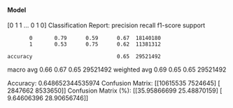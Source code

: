 #### Model
[0 1 1 ... 0 1 0]
Classification Report:
              precision    recall  f1-score   support

           0       0.79      0.59      0.67  18140180
           1       0.53      0.75      0.62  11381312

    accuracy                           0.65  29521492
   macro avg       0.66      0.67      0.65  29521492
weighted avg       0.69      0.65      0.65  29521492

Accuracy: 0.648652344535974
Confusion Matrix:
[[10615535  7524645]
 [ 2847662  8533650]]
Confusion Matrix (%):
[[35.95866699 25.48870159]
 [ 9.64606396 28.90656746]]
